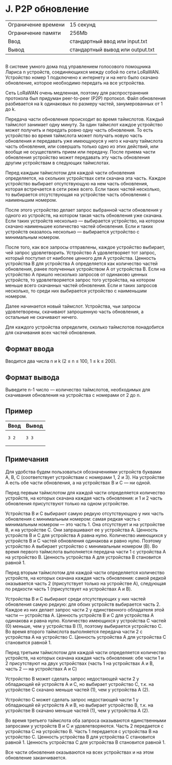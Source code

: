 <div class="problem-statement">
   <div class="header">
      <h1 class="title">J. P2P обновление</h1>
      <table>
         <tr class="time-limit">
            <td class="property-title">Ограничение времени</td>
            <td>15&nbsp;секунд</td>
         </tr>
         <tr class="memory-limit">
            <td class="property-title">Ограничение памяти</td>
            <td>256Mb</td>
         </tr>
         <tr class="input-file">
            <td class="property-title">Ввод</td>
            <td colspan="1">стандартный ввод или input.txt</td>
         </tr>
         <tr class="output-file">
            <td class="property-title">Вывод</td>
            <td colspan="1">стандартный вывод или output.txt</td>
         </tr>
      </table>
   </div>
   <h2></h2>
   <div class="legend"><span style="">
         <p>В системе умного дома под управлением голосового помощника Лариса <span class="tex-math-text">n</span> устройств, соединяющихся между собой по сети LoRaWAN. Устройство номер 1 подключено к интернету и на него было скачано обновление,
            которое необходимо передать на все устройства.
         </p></span><p>Сеть LoRaWAN очень медленная, поэтому для распространения протокола был придуман peer-to-peer (P2P) протокол. Файл обновления
         разбивается на <span class="tex-math-text">k</span> одинаковых по размеру частей, занумерованных от 1 до <span class="tex-math-text">k</span>. 
      </p>
      <p>Передача части обновления происходит во время таймслотов. Каждый таймслот занимает одну минуту. За один таймслот каждое устройство
         может получить и передать ровно одну часть обновления. То есть устройство во время таймслота может получать новую часть обновления
         и передавать уже имеющуюуся у него к началу таймслота часть обновления, или совершать только одно из этих действий, или вообще
         не осуществлять прием или передачу. После приема части обновления устройство может передавать эту часть обновления другим
         устройствам в следующих таймслотах.
      </p>
      <p>Перед каждым таймслотом для каждой части обновления определяется, на скольких устройствах сети скачана эта часть. Каждое устройство
         выбирает отсутствующую на нем часть обновления, которая встречается в сети реже всего. Если таких частей несколько, то выбирается
         отсутствующая на устройстве часть обновления с наименьшим номером.
      </p>
      <p>После этого устройство делает запрос выбранной части обновления у одного из устройств, на котором такая часть обновления уже
         скачана. Если таких устройств несколько&nbsp;&mdash; выбирается устройство, на котором скачано наименьшее количество частей обновления. Если и таких устройств оказалось несколько&nbsp;&mdash; выбирается устройство с минимальным номером.
      </p>
      <p>После того, как все запросы отправлены, каждое устройство выбирает, чей запрос удовлетворить. Устройство <span class="tex-math-text">A</span> удовлетворяет тот запрос, который поступил от наиболее ценного для <span class="tex-math-text">A</span> устройства. Ценность устройства <span class="tex-math-text">B</span> для устройства <span class="tex-math-text">A</span> определяется как количество частей обновления, ранее полученных устройством <span class="tex-math-text">A</span> от устройства <span class="tex-math-text">B</span>. Если на устройство <span class="tex-math-text">A</span> пришло несколько запросов от одинаково ценных устройств, то удовлетворяется запрос того устройства, на котором меньше всего
         скачанных частей обновления. Если и таких запросов несколько, то среди них выбирается устройство с наименьшим номером.
      </p>
      <p>Далее начинается новый таймслот. Устройства, чьи запросы удовлетворены, скачивают запрошенную часть обновления, а остальные
         не скачивают ничего.
      </p>
      <p>Для каждого устройства определите, сколько таймслотов понадобится для скачивания всех частей обновления.</p>
   </div>
   <h2>Формат ввода</h2>
   <div class="input-specification"><span style="">
         <p>Вводится два числа <span class="tex-math-text">n</span> и <span class="tex-math-text">k</span> (<span class="tex-math-text">2 &le; n &le; 100</span>, <span class="tex-math-text">1 &le; k &le; 200</span>).
         </p></span></div>
   <h2>Формат вывода</h2>
   <div class="output-specification"><span style="">
         <p>Выведите <span class="tex-math-text">n-1</span> число&nbsp;&mdash; количество таймслотов, необходимых для скачивания обновления на устройства с номерами от 2 до <span class="tex-math-text">n</span>.
         </p></span></div>
   <h2>Пример</h2>
   <table class="sample-tests">
      <thead>
         <tr>
            <th>Ввод</th>
            <th>Вывод</th>
         </tr>
      </thead>
      <tbody>
         <tr>
            <td><pre>3 2
</pre></td>
            <td><pre>3 3
</pre></td>
         </tr>
      </tbody>
   </table>
   <h2>Примечания</h2>
   <div class="notes"><span style="">
         <p>Для удобства будем пользоваться обозначениями устройств буквами A, B, C (соответствует устройствам с номерами 1, 2 и 3). На
            устройстве A есть обе части обновления, а на устройствах B и C&nbsp;&mdash; ни одной.
         </p></span><p>Перед первым таймслотом для каждой части определяется количество устройств, на которых скачана каждая часть обновления: и
         1 и 2 часть обновления присутствуют только на одном устройстве.
      </p>
      <p>Устройства B и C выбирают самую редкую отсутствующую у них часть обновления с минимальным номером: самая редкая часть с минимальным
         номером&nbsp;&mdash; это часть 1. Она отсутствует и на устройстве B, и на устройстве С. Они запрашивают ее у устройства A. Ценность устройств
         B и C для устройства A равна нулю. Количество имеющихся у устройств B и C частей обновления одинакова и равно нулю. Поэтому
         устройство A выбирает устройство с минимальным номером (B). Во время первого таймслота выполняется передача части 1 с устройства
         A на устройство B. Ценность устройства A для устройства B становится равной 1.
      </p>
      <p>Перед вторым таймслотом для каждой части определяется количество устройств, на которых скачана каждая часть обновления: самой
         редкой оказывается часть 2 (присутствует только на устройстве A), следующая по редкости часть 1 (присутствует на устройствах
         A и B).
      </p>
      <p>Устройства B и C выбирают среди отсутствующих у них частей обновления самую редкую: для обоих устройств выбирается часть 2.
         Каждое из них делает запрос части 2 у единственного обладателя этой части&nbsp;&mdash; устройства A. Ценность устройств B и C для устройства A одинакова и равна нулю. Количество имеющихся у устройства C частей
         (0) меньше, чем у устройства B (1), поэтому выбирается устройство C. Во время второго таймслота выполняется передача части
         2 с устройства A на устройство C. Ценность устройства A для устройства C становится равной 1.
      </p>
      <p>Перед третьим таймслотом для каждой части определяется количество устройств, на которых скачана каждая часть обновления: обе
         части 1 и 2 присутствуют на двух устройствах (часть 1 на устройствах A и B, часть 2&nbsp;&mdash; на устройствах A и C)
      </p>
      <p>Устройство B может сделать запрос недостающей части 2 у обладающей ей устройств A и C, но выбирает устройство C, т.к. на устройстве
         C скачано меньше частей (1), чем у устройства A (2).
      </p>
      <p>Устройство C может сделать запрос недостающей части 1 у обладающей ей устройств A и B, но выбирает устройство B, т.к. на устройстве
         B скачано меньше частей (1), чем у устройства A (2).
      </p>
      <p>Во время третьего таймслота оба запроса оказываются единственными запросами у устройств B и C и удовлетворяются. Часть 2 передается
         с устройства C на устройство B. Часть 1 передается с устройства B на устройство C. Ценность устройства B для устройства C
         становится равной 1. Ценность устройства C для устройства B становится равной 1. 
      </p>
      <p>Все части обновления оказываются на всех устройствах и на этом обновление заканчивается.</p>
   </div>
